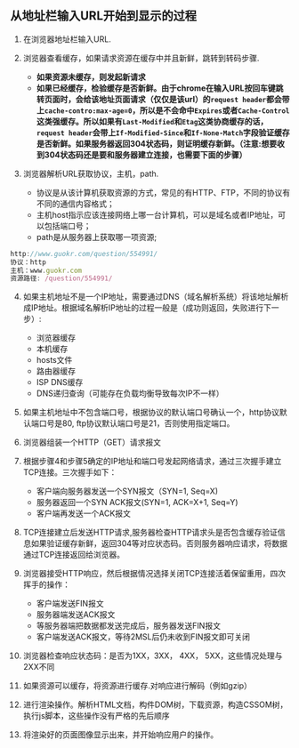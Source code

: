 ## 从地址栏输入URL开始到显示的过程

1. 在浏览器地址栏输入URL.
2. 浏览器查看缓存，如果请求资源在缓存中并且新鲜，跳转到转码步骤.
     *  **如果资源未缓存，则发起新请求**  
     * **如果已经缓存，检验缓存是否新鲜。**由于chrome在输入URL按回车键跳转页面时，会给该地址页面请求（仅仅是该url）的`request header`都会带上`cache-contro:max-age=0`，所以是不会命中`Expires`或者`Cache-Control`这类强缓存。所以如果有`Last-Modified`和`Etag`这类协商缓存的话，`request header`会带上`If-Modified-Since`和`If-None-Match`字段验证缓存是否新鲜。如果服务器返回304状态码，则证明缓存新鲜。**（注意:想要收到304状态码还是要和服务器建立连接，也需要下面的步骤）**
  
3. 浏览器解析URL获取协议，主机，path.
    * 协议是从该计算机获取资源的方式，常见的有HTTP、FTP，不同的协议有不同的通信内容格式； 
    * 主机host指示应该连接网络上哪一台计算机，可以是域名或者IP地址，可以包括端口号；
    * path是从服务器上获取哪一项资源;
  
  ```js
  http://www.guokr.com/question/554991/
  协议：http
  主机：www.guokr.com
  资源路径: /question/554991/
  ```
  
4. 如果主机地址不是一个IP地址，需要通过DNS（域名解析系统）将该地址解析成IP地址。根据域名解析IP地址的过程一般是（成功则返回，失败进行下一步）: 

      * 浏览器缓存
      * 本机缓存
      * hosts文件
      * 路由器缓存
      * ISP DNS缓存
      * DNS递归查询（可能存在负载均衡导致每次IP不一样）
 
5. 如果主机地址中不包含端口号，根据协议的默认端口号确认一个，http协议默认端口号是80, ftp协议默认端口号是21，否则使用指定端口。

6. 浏览器组装一个HTTP（GET）请求报文
7. 根据步骤4和步骤5确定的IP地址和端口号发起网络请求，通过三次握手建立TCP连接。三次握手如下：
      * 客户端向服务器发送一个SYN报文（SYN=1, Seq=X)
      * 服务器返回一个SYN ACK报文(SYN=1, ACK=X+1, Seq=Y)
      * 客户端再发送一个ACK报文
8. TCP连接建立后发送HTTP请求,服务器检查HTTP请求头是否包含缓存验证信息如果验证缓存新鲜，返回304等对应状态码。否则服务器响应请求，将数据通过TCP连接返回给浏览器。
9. 浏览器接受HTTP响应，然后根据情况选择关闭TCP连接活着保留重用，四次挥手的操作：
      * 客户端发送FIN报文
      * 服务器端发送ACK报文
      * 等服务器端把数据都发送完成后，服务器发送FIN报文
      * 客户端发送ACK报文，等待2MSL后仍未收到FIN报文即可关闭
10. 浏览器检查响应状态码：是否为1XX，3XX， 4XX， 5XX，这些情况处理与2XX不同
11. 如果资源可以缓存，将资源进行缓存.对响应进行解码（例如gzip）
12. 进行渲染操作。解析HTML文档，构件DOM树，下载资源，构造CSSOM树，执行js脚本，这些操作没有严格的先后顺序
13. 将渲染好的页面图像显示出来，并开始响应用户的操作。
